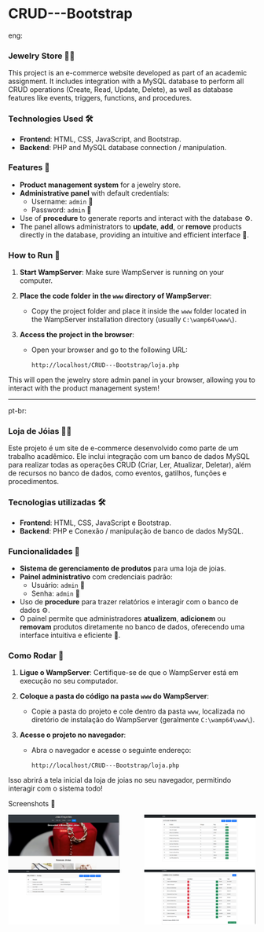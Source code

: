 # CRUD---Bootstrap

eng:

### Jewelry Store 🏬💍

This project is an e-commerce website developed as part of an academic assignment. It includes integration with a MySQL database to perform all CRUD operations 
(Create, Read, Update, Delete), as well as database features like events, triggers, functions, and procedures.

### Technologies Used 🛠️
- **Frontend**: HTML, CSS, JavaScript, and Bootstrap.
- **Backend**: PHP and MySQL database connection / manipulation.

### Features 🌟
- **Product management system** for a jewelry store.
- **Administrative panel** with default credentials:
  - Username: `admin` 👤
  - Password: `admin` 🔑
- Use of **procedure** to generate reports and interact with the database ⚙️.
- The panel allows administrators to **update**, **add**, or **remove** products directly in the database, providing an intuitive and efficient interface 🔄.

### How to Run 🚀

1. **Start WampServer**: Make sure WampServer is running on your computer.
   
2. **Place the code folder in the `www` directory of WampServer**: 
   - Copy the project folder and place it inside the `www` folder located in the WampServer installation directory (usually `C:\wamp64\www\`).

3. **Access the project in the browser**:
   - Open your browser and go to the following URL:
     ```
     http://localhost/CRUD---Bootstrap/loja.php
     ```

This will open the jewelry store admin panel in your browser, allowing you to interact with the product management system!

---
pt-br:
### Loja de Jóias 🏬💍

Este projeto é um site de e-commerce desenvolvido como parte de um trabalho acadêmico. Ele inclui integração com um banco de dados MySQL para realizar todas as operações CRUD 
(Criar, Ler, Atualizar, Deletar), além de recursos no banco de dados, como eventos, gatilhos, funções e procedimentos.

### Tecnologias utilizadas 🛠️
- **Frontend**: HTML, CSS, JavaScript e Bootstrap.
- **Backend**: PHP e Conexão / manipulação de banco de dados MySQL.

### Funcionalidades 🌟
- **Sistema de gerenciamento de produtos** para uma loja de joias.
- **Painel administrativo** com credenciais padrão:
  - Usuário: `admin` 👤
  - Senha: `admin` 🔑
- Uso de **procedure** para trazer relatórios e interagir com o banco de dados ⚙️.
- O painel permite que administradores **atualizem**, **adicionem** ou **removam** produtos diretamente no banco de dados, oferecendo uma interface intuitiva e eficiente 🔄.

### Como Rodar 🚀

1. **Ligue o WampServer**: Certifique-se de que o WampServer está em execução no seu computador.
   
2. **Coloque a pasta do código na pasta `www` do WampServer**: 
   - Copie a pasta do projeto e cole dentro da pasta `www`, localizada no diretório de instalação do WampServer (geralmente `C:\wamp64\www\`).

3. **Acesse o projeto no navegador**:
   - Abra o navegador e acesse o seguinte endereço:
     ```
     http://localhost/CRUD---Bootstrap/loja.php
     ```

Isso abrirá a tela inicial da loja de joias no seu navegador, permitindo interagir com o sistema todo!


Screenshots 📸

<div style="display: flex; justify-content: space-between; flex-wrap: wrap; gap: 10px;">
  <img src="https://raw.githubusercontent.com/Matheus25012007/CRUD---Bootstrap/main/1- Interface.png" alt="Tela Inicial" width="45%" />
  <img src="https://raw.githubusercontent.com/Matheus25012007/CRUD---Bootstrap/main/2 - Interface Admin.png" alt="Tela 2" width="45%" />
</div>

<div style="display: flex; justify-content: space-between; flex-wrap: wrap; gap: 10px;">
  <img src="https://raw.githubusercontent.com/Matheus25012007/CRUD---Bootstrap/main/3 - Relatórios.png" alt="Tela Inicial" width="45%" />
  <img src="https://raw.githubusercontent.com/Matheus25012007/CRUD---Bootstrap/main/4 - Carrinho de Compras.png" alt="Tela 2" width="45%" />
</div>
